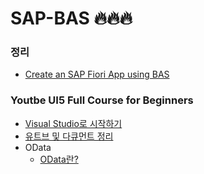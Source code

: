 # SAP-BAS 🔥🔥🔥
### 정리
- [Create an SAP Fiori App using BAS](https://www.notion.so/Create-an-SAP-Fiori-App-using-BAS-1f734f80ea1d41a199208b864e8f9d3c)


### Youtbe UI5 Full Course for Beginners
- [Visual Studio로 시작하기](https://www.notion.so/Visual-Studio-7ad8d689928f4019bdcc0371b96f4818)
- [유트브 및 다큐먼트 정리](https://www.notion.so/57c3af73116a4f008f1764735f9385db?v=03d2b442daac4e79935ff59bdaa83839)
- OData
  - [OData란?](https://www.notion.so/ODta-d7570429a9fb4853a74d5e9752397e5c)

